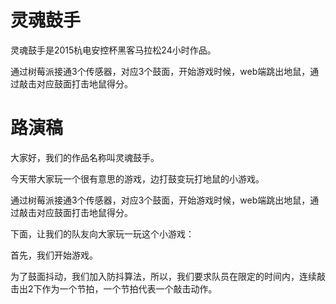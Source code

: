 # 灵魂鼓手

灵魂鼓手是2015杭电安控杯黑客马拉松24小时作品。

通过树莓派接通3个传感器，对应3个鼓面，开始游戏时候，web端跳出地鼠，通过敲击对应鼓面打击地鼠得分。

# 路演稿

大家好，我们的作品名称叫灵魂鼓手。

今天带大家玩一个很有意思的游戏，边打鼓变玩打地鼠的小游戏。

通过树莓派接通3个传感器，对应3个鼓面，开始游戏时候，web端跳出地鼠，通过敲击对应鼓面打击地鼠得分。

下面，让我们的队友向大家玩一玩这个小游戏：

首先，我们开始游戏。

为了鼓面抖动，我们加入防抖算法，所以，我们要求队员在限定的时间内，连续敲击出2下作为一个节拍，一个节拍代表一个敲击动作。









